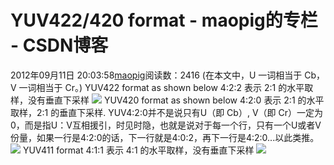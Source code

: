 # YUV422/420 format - maopig的专栏 - CSDN博客
2012年09月11日 20:03:58[maopig](https://me.csdn.net/maopig)阅读数：2416
(在本文中，U 一词相当于 Cb，V 一词相当于 Cr。)
YUV422 format as shown below
4:2:2 表示 2:1 的水平取样，没有垂直下采样
![](https://img-my.csdn.net/uploads/201209/11/1347365269_5529.JPG)
YUV420 format as shown below
4:2:0 表示 2:1 的水平取样，2:1 的垂直下采样. YUV4:2:0并不是说只有U（即 Cb）, V（即 Cr）一定为 0，而是指U：V互相援引，时见时隐，也就是说对于每一个行，只有一个U或者V份量，如果一行是4:2:0的话，下一行就是4:0:2，再下一行是4:2:0...以此类推。
![](https://img-my.csdn.net/uploads/201209/11/1347365274_6837.JPG)
YUV411 format
4:1:1 表示 4:1 的水平取样，没有垂直下采样
![](https://img-my.csdn.net/uploads/201209/11/1347365282_1187.JPG)
